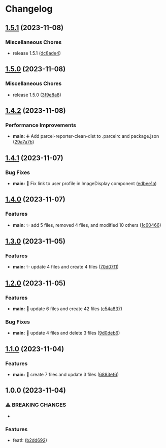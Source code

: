 # Changelog

## [1.5.1](https://github.com/lbajda/lukes-image-gallery/compare/v1.5.0...v1.5.1) (2023-11-08)


### Miscellaneous Chores

* release 1.5.1 ([dc8ade4](https://github.com/lbajda/lukes-image-gallery/commit/dc8ade4f575e96029295c789801b3a73e8d7fda1))

## [1.5.0](https://github.com/lbajda/lukes-image-gallery/compare/v1.4.2...v1.5.0) (2023-11-08)


### Miscellaneous Chores

* release 1.5.0 ([3f9e8a8](https://github.com/lbajda/lukes-image-gallery/commit/3f9e8a8903cc9cf434f5843e0e74e96037ad3357))

## [1.4.2](https://github.com/lbajda/lukes-image-gallery/compare/v1.4.1...v1.4.2) (2023-11-08)


### Performance Improvements

* **main:** :heavy_plus_sign: Add parcel-reporter-clean-dist to .parcelrc and package.json ([29a7a7b](https://github.com/lbajda/lukes-image-gallery/commit/29a7a7b0b722bbad2e0dec72f71465a8292661ba))

## [1.4.1](https://github.com/lbajda/lukes-image-gallery/compare/v1.4.0...v1.4.1) (2023-11-07)


### Bug Fixes

* **main:** :bug: Fix link to user profile in ImageDisplay component ([edbee1a](https://github.com/lbajda/lukes-image-gallery/commit/edbee1a351f5254fa7a63859d8240fca7ab24a3d))

## [1.4.0](https://github.com/lbajda/lukes-image-gallery/compare/v1.3.0...v1.4.0) (2023-11-07)


### Features

* **main:** :sparkles: add 5 files, removed 4 files, and modified 10 others ([1c60466](https://github.com/lbajda/lukes-image-gallery/commit/1c604666d3e4fe8b7685939632f4f80fdb75f34b))

## [1.3.0](https://github.com/lbajda/lukes-image-gallery/compare/v1.2.0...v1.3.0) (2023-11-05)


### Features

* **main:** :sparkles: update 4 files and create 4 files ([70d07f1](https://github.com/lbajda/lukes-image-gallery/commit/70d07f1937ccddbdc9b8a3118480de2553d5d28a))

## [1.2.0](https://github.com/lbajda/lukes-image-gallery/compare/v1.1.0...v1.2.0) (2023-11-05)


### Features

* **main:** :construction: update 6 files and create 42 files ([c54a837](https://github.com/lbajda/lukes-image-gallery/commit/c54a8378452978f4fd05e7d23a2d4cc094deac07))


### Bug Fixes

* **main:** :bug: update 4 files and delete 3 files ([9d0deb6](https://github.com/lbajda/lukes-image-gallery/commit/9d0deb6c28e26b3d7f1a56bc401449e901d3ea99))

## [1.1.0](https://github.com/lbajda/lukes-image-gallery/compare/v1.0.0...v1.1.0) (2023-11-04)


### Features

* **main:** :construction: create 7 files and update 3 files ([6883ef6](https://github.com/lbajda/lukes-image-gallery/commit/6883ef665f9f602ed82921820b6d89a632e5da18))

## 1.0.0 (2023-11-04)


### ⚠ BREAKING CHANGES

* 

### Features

* feat!:  ([b2dd692](https://github.com/lbajda/lukes-image-gallery/commit/b2dd69295f6ec8b7416e97566b6b69f5efc749fa))
